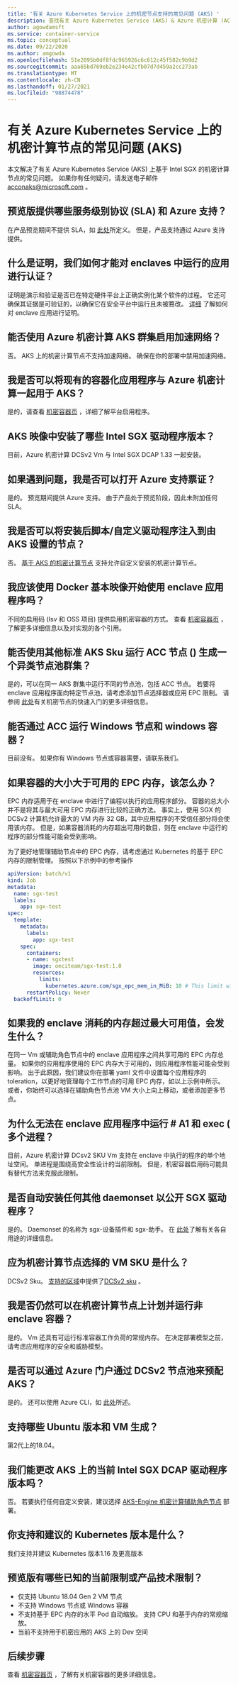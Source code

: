 ```yaml
---
title: '有关 Azure Kubernetes Service 上的机密节点支持的常见问题 (AKS) '
description: 查找有关 Azure Kubernetes Service (AKS) & Azure 机密计算 (ACC) 节点支持的常见问题的解答。
author: agowdamsft
ms.service: container-service
ms.topic: conceptual
ms.date: 09/22/2020
ms.author: amgowda
ms.openlocfilehash: 51e2095b0df8fdc965926c6c612c45f582c9b9d2
ms.sourcegitcommit: aaa65bd769eb2e234e42cfb07d7d459a2cc273ab
ms.translationtype: MT
ms.contentlocale: zh-CN
ms.lasthandoff: 01/27/2021
ms.locfileid: "98874478"
---
```

# <a name="frequently-asked-questions-about-confidential-computing-nodes-on-azure-kubernetes-service-aks"></a>有关 Azure Kubernetes Service 上的机密计算节点的常见问题 (AKS) 

本文解决了有关 Azure Kubernetes Service (AKS) 上基于 Intel SGX 的机密计算节点的常见问题。 如果你有任何疑问，请发送电子邮件 acconaks@microsoft.com 。

## <a name="what-service-level-agreement-sla-and-azure-support-is-provided-during-the-preview"></a>预览版提供哪些服务级别协议 (SLA) 和 Azure 支持？ 

在产品预览期间不提供 SLA，如 [此处](https://azure.microsoft.com/support/legal/preview-supplemental-terms/)所定义。 但是，产品支持通过 Azure 支持提供。

## <a name="what-is-attestation-and-how-can-we-do-attestation-of-apps-running-in-enclaves"></a>什么是证明，我们如何才能对 enclaves 中运行的应用进行认证？ 

证明是演示和验证是否已在特定硬件平台上正确实例化某个软件的过程。 它还可确保其证据是可验证的，以确保它在安全平台中运行且未被篡改。 [详细](attestation.md) 了解如何对 enclave 应用进行证明。

## <a name="can-i-enable-accelerated-networking-with-azure-confidential-computing-aks-clusters"></a>能否使用 Azure 机密计算 AKS 群集启用加速网络？ 

否。 AKS 上的机密计算节点不支持加速网络。 确保在你的部署中禁用加速网络。 

## <a name="can-i-bring-my-existing-containerized-applications-and-run-it-on-aks-with-azure-confidential-computing"></a>我是否可以将现有的容器化应用程序与 Azure 机密计算一起用于 AKS？ 

是的，请查看 [机密容器页](confidential-containers.md) ，详细了解平台启用程序。

## <a name="what-intel-sgx-driver-version-is-installed-in-the-aks-image"></a>AKS 映像中安装了哪些 Intel SGX 驱动程序版本？ 

目前，Azure 机密计算 DCSv2 Vm 与 Intel SGX DCAP 1.33 一起安装。 

## <a name="can-i-open-an-azure-support-ticket-if-i-run-into-issues"></a>如果遇到问题，我是否可以打开 Azure 支持票证？ 

是的。 预览期间提供 Azure 支持。 由于产品处于预览阶段，因此未附加任何 SLA。

## <a name="can-i-inject-post-install-scriptscustomize-drivers-to-the-nodes-provisioned-by-aks"></a>我是否可以将安装后脚本/自定义驱动程序注入到由 AKS 设置的节点？ 

否。 [基于 AKS 的机密计算节点](https://github.com/Azure/aks-engine/blob/master/docs/topics/sgx.md) 支持允许自定义安装的机密计算节点。

## <a name="should-i-be-using-a-docker-base-image-to-get-started-on-enclave-applications"></a>我应该使用 Docker 基本映像开始使用 enclave 应用程序吗？ 

不同的启用码 (Isv 和 OSS 项目) 提供启用机密容器的方式。 查看 [机密容器页](confidential-containers.md) ，了解更多详细信息以及对实现的各个引用。

## <a name="can-i-run-acc-nodes-with-other-standard-aks-skus-build-a-heterogenous-node-pool-cluster"></a>能否使用其他标准 AKS Sku 运行 ACC 节点 () 生成一个异类节点池群集？ 

是的，可以在同一 AKS 群集中运行不同的节点池，包括 ACC 节点。 若要将 enclave 应用程序面向特定节点池，请考虑添加节点选择器或应用 EPC 限制。 请参阅 [此处](confidential-nodes-aks-get-started.md)有关机密节点的快速入门的更多详细信息。

## <a name="can-i-run-windows-nodes-and-windows-containers-with-acc"></a>能否通过 ACC 运行 Windows 节点和 windows 容器？ 

目前没有。 如果你有 Windows 节点或容器需要，请联系我们。 

## <a name="what-if-my-container-size-is-more-than-available-epc-memory"></a>如果容器的大小大于可用的 EPC 内存，该怎么办？ 

EPC 内存适用于在 enclave 中进行了编程以执行的应用程序部分。 容器的总大小并不是将其与最大可用 EPC 内存进行比较的正确方法。 事实上，使用 SGX 的 DCSv2 计算机允许最大的 VM 内存 32 GB，其中应用程序的不受信任部分将会使用该内存。 但是，如果容器消耗的内存超出可用的数目，则在 enclave 中运行的程序的部分性能可能会受到影响。

为了更好地管理辅助节点中的 EPC 内存，请考虑通过 Kubernetes 的基于 EPC 内存的限制管理。 按照以下示例中的参考操作

```yaml
apiVersion: batch/v1
kind: Job
metadata:
  name: sgx-test
  labels:
    app: sgx-test
spec:
  template:
    metadata:
      labels:
        app: sgx-test
    spec:
      containers:
      - name: sgxtest
        image: oeciteam/sgx-test:1.0
        resources:
          limits:
            kubernetes.azure.com/sgx_epc_mem_in_MiB: 10 # This limit will automatically place the job into confidential computing node. Alternatively you can target deployment to nodepools
      restartPolicy: Never
  backoffLimit: 0
```

## <a name="what-happens-if-my-enclave-consumes-more-than-maximum-available-epc-memory"></a>如果我的 enclave 消耗的内存超过最大可用值，会发生什么？ 

在同一 Vm 或辅助角色节点中的 enclave 应用程序之间共享可用的 EPC 内存总量。 如果你的应用程序使用的 EPC 内存大于可用的，则应用程序性能可能会受到影响。 出于此原因，我们建议你在部署 yaml 文件中设置每个应用程序的 toleration，以更好地管理每个工作节点的可用 EPC 内存，如以上示例中所示。 或者，你始终可以选择在辅助角色节点池 VM 大小上向上移动，或者添加更多节点。 

## <a name="why-cant-i-do-forks--and-exec-to-run-multiple-processes-in-my-enclave-application"></a>为什么无法在 enclave 应用程序中运行 # A1 和 exec ( 多个进程？ 

目前，Azure 机密计算 DCsv2 SKU Vm 支持在 enclave 中执行的程序的单个地址空间。 单进程是围绕高安全性设计的当前限制。 但是，机密容器启用码可能具有替代方法来克服此限制。

## <a name="do-you-automatically-install-any-additional-daemonsets-to-expose-the-sgx-drivers"></a>是否自动安装任何其他 daemonset 以公开 SGX 驱动程序？ 

是的。 Daemonset 的名称为 sgx-设备插件和 sgx-助手。 在 [此处](confidential-nodes-aks-overview.md)了解有关各自用途的详细信息。  

## <a name="what-is-the-vm-sku-i-should-be-choosing-for-confidential-computing-nodes"></a>应为机密计算节点选择的 VM SKU 是什么？ 

DCSv2 Sku。 [支持的区域](https://azure.microsoft.com/global-infrastructure/services/?products=virtual-machines&regions=all)中提供了[DCSv2 sku](../virtual-machines/dcv2-series.md) 。

## <a name="can-i-still-schedule-and-run-non-enclave-containers-on-confidential-computing-nodes"></a>我是否仍然可以在机密计算节点上计划并运行非 enclave 容器？ 

是的。 Vm 还具有可运行标准容器工作负荷的常规内存。 在决定部署模型之前，请考虑应用程序的安全和威胁模型。

## <a name="can-i-provision-aks-with-dcsv2-node-pools-through-azure-portal"></a>是否可以通过 Azure 门户通过 DCSv2 节点池来预配 AKS？ 

是的。 还可以使用 Azure CLI，如 [此处](confidential-nodes-aks-get-started.md)所述。

## <a name="what-ubuntu-version-and-vm-generation-is-supported"></a>支持哪些 Ubuntu 版本和 VM 生成？ 

第2代上的18.04。 

## <a name="can-we-change-the-current-intel-sgx-dcap-diver-version-on-aks"></a>我们能更改 AKS 上的当前 Intel SGX DCAP 驱动程序版本吗？ 

否。 若要执行任何自定义安装，建议选择 [AKS-Engine 机密计算辅助角色节点](https://github.com/Azure/aks-engine/blob/master/docs/topics/sgx.md) 部署。 

## <a name="what-version-of-kubernetes-do-you-support-and-recommend"></a>你支持和建议的 Kubernetes 版本是什么？ 

我们支持并建议 Kubernetes 版本1.16 及更高版本 

## <a name="what-are-the-known-current-limitation-or-technical-limitations-of-the-product-in-preview"></a>预览版有哪些已知的当前限制或产品技术限制？ 

- 仅支持 Ubuntu 18.04 Gen 2 VM 节点 
- 不支持 Windows 节点或 Windows 容器
- 不支持基于 EPC 内存的水平 Pod 自动缩放。 支持 CPU 和基于内存的常规缩放。
- 当前不支持用于机密应用的 AKS 上的 Dev 空间

## <a name="next-steps"></a>后续步骤
查看 [机密容器页](confidential-containers.md) ，了解有关机密容器的更多详细信息。